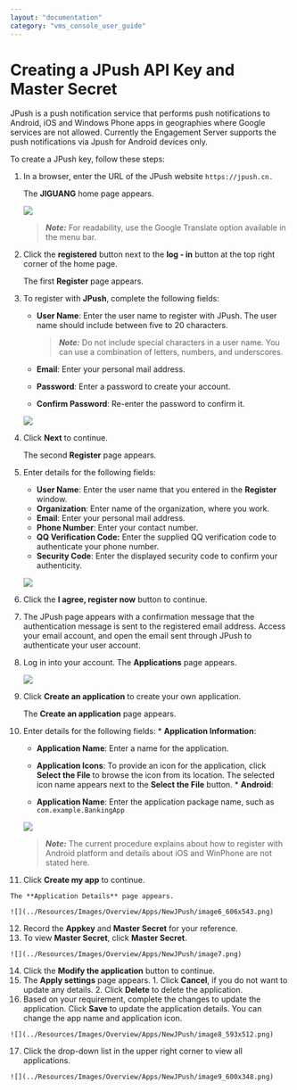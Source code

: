 ```yaml
---
layout: "documentation"
category: "vms_console_user_guide"
---
```

                            


Creating a JPush API Key and Master Secret
==========================================

JPush is a push notification service that performs push notifications to Android, iOS and Windows Phone apps in geographies where Google services are not allowed. Currently the Engagement Server supports the push notifications via Jpush for Android devices only.

To create a JPush key, follow these steps:

1.  In a browser, enter the URL of the JPush website `https://jpush.cn.`
    
    The **JIGUANG** home page appears.
    
    ![](../Resources/Images/Overview/Apps/NewJPush/imgae1_600x302.png)
    
    > **_Note:_** For readability, use the Google Translate option available in the menu bar.
    
2.  Click the **registered** button next to the **log - in** button at the top right corner of the home page.
    
    The first **Register** page appears.
    
3.  To register with **JPush**, complete the following fields:
    
    *   **User Name**: Enter the user name to register with JPush. The user name should include between five to 20 characters.
        
        > **_Note:_** Do not include special characters in a user name. You can use a combination of letters, numbers, and underscores.
        
    *   **Email**: Enter your personal mail address.
    *   **Password**: Enter a password to create your account.
    *   **Confirm Password**: Re-enter the password to confirm it.
    
    ![](../Resources/Images/Overview/Apps/NewJPush/imgae2.png)
    
4.  Click **Next** to continue.
    
    The second **Register** page appears.
    
5.  Enter details for the following fields:
    
    *   **User Name**: Enter the user name that you entered in the **Register** window.
    *   **Organization**: Enter name of the organization, where you work.
    *   **Email**: Enter your personal mail address.
    *   **Phone Number**: Enter your contact number.
    *   **QQ Verification Code:** Enter the supplied QQ verification code to authenticate your phone number.
    *   **Security Code**: Enter the displayed security code to confirm your authenticity.
    
    ![](../Resources/Images/Overview/Apps/NewJPush/image3.png)
    
6.  Click the **I agree, register now** button to continue.
7.  The JPush page appears with a confirmation message that the authentication message is sent to the registered email address. Access your email account, and open the email sent through JPush to authenticate your user account.
8.  Log in into your account. The **Applications** page appears.
    
    ![](../Resources/Images/Overview/Apps/NewJPush/image4_598x253.png)
    
9.  Click **Create an application** to create your own application.
    
    The **Create an application** page appears.
    
10.  Enter details for the following fields:
    *   **Application Information**:
        *   **Application Name**: Enter a name for the application.
        *   **Application Icons**: To provide an icon for the application, click **Select the File** to browse the icon from its location. The selected icon name appears next to the **Select the File** button.
    *   **Android**:
        
        *   **Application Name**: Enter the application package name, such as `com.example.BankingApp`
        
        ![](../Resources/Images/Overview/Apps/NewJPush/image5_556x486.png)
        
        > **_Note:_** The current procedure explains about how to register with Android platform and details about iOS and WinPhone are not stated here.
        
11.  Click **Create my app** to continue.
    
    The **Application Details** page appears.
    
    ![](../Resources/Images/Overview/Apps/NewJPush/image6_606x543.png)
    
12.  Record the **Appkey** and **Master Secret** for your reference.
13.  To view **Master Secret**, click **Master Secret**.
    
    ![](../Resources/Images/Overview/Apps/NewJPush/image7.png)
    
14.  Click the **Modify the application** button to continue.
15.  The **Apply settings** page appears.
    1.  Click **Cancel**, if you do not want to update any details.
    2.  Click **Delete** to delete the application.
16.  Based on your requirement, complete the changes to update the application. Click **Save** to update the application details. You can change the app name and application icon.
    
    ![](../Resources/Images/Overview/Apps/NewJPush/image8_593x512.png)
    
17.  Click the drop-down list in the upper right corner to view all applications.
    
    ![](../Resources/Images/Overview/Apps/NewJPush/image9_600x348.png)
